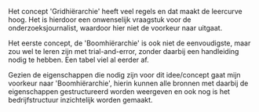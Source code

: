 
Het concept 'Gridhiërarchie' heeft veel regels en dat maakt de leercurve hoog. Het is hierdoor een onwenselijk vraagstuk voor de onderzoeksjournalist, waardoor hier niet de voorkeur naar uitgaat.

Het eerste concept, de 'Boomhiërarchie' is ook niet de eenvoudigste, maar zou wel te leren zijn met trial-and-error, zonder daarbij een handleiding nodig te hebben. Een tabel viel al eerder af.

Gezien de eigenschappen die nodig zijn voor dit idee/concept gaat mijn voorkeur naar 'Boomhiërarchie', hierin kunnen alle bronnen met daarbij de eigenschappen gestructureerd worden weergeven en ook nog is het bedrijfstructuur inzichtelijk worden gemaakt.
